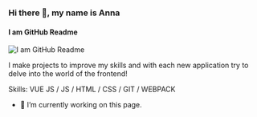 ### Hi there 👋, my name is Anna
#### I am GitHub Readme
![I am GitHub Readme](https://hsto.org/webt/sv/fa/xn/svfaxnl2uh7vozipy4n5to6qpqm.png)

I make projects to improve my skills and with each new application  try to delve into the world of the frontend!

Skills: VUE JS / JS / HTML / CSS / GIT / WEBPACK

- 🔭 I’m currently working on this page. 






